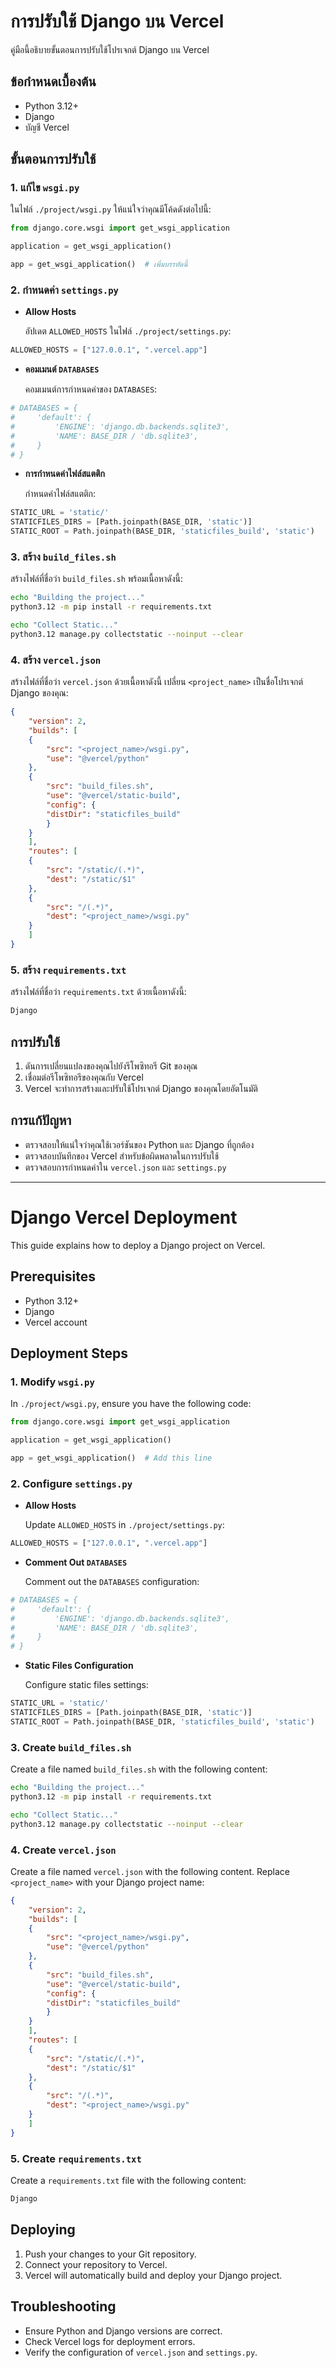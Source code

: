 # การปรับใช้ Django บน Vercel

คู่มือนี้อธิบายขั้นตอนการปรับใช้โปรเจกต์ Django บน Vercel

## ข้อกำหนดเบื้องต้น

- Python 3.12+
- Django
- บัญชี Vercel

## ขั้นตอนการปรับใช้

### 1. แก้ไข `wsgi.py`

ในไฟล์ `./project/wsgi.py` ให้แน่ใจว่าคุณมีโค้ดดังต่อไปนี้:

```python
from django.core.wsgi import get_wsgi_application

application = get_wsgi_application()

app = get_wsgi_application()  # เพิ่มบรรทัดนี้
```

### 2. กำหนดค่า `settings.py`

- **Allow Hosts**

  อัปเดต `ALLOWED_HOSTS` ในไฟล์ `./project/settings.py`:

```python
ALLOWED_HOSTS = ["127.0.0.1", ".vercel.app"]
```

- **คอมเมนต์ `DATABASES`**

  คอมเมนต์การกำหนดค่าของ `DATABASES`:

```python
# DATABASES = {
#     'default': {
#         'ENGINE': 'django.db.backends.sqlite3',
#         'NAME': BASE_DIR / 'db.sqlite3',
#     }
# }
```

- **การกำหนดค่าไฟล์สแตติก**

  กำหนดค่าไฟล์สแตติก:

```python
STATIC_URL = 'static/'
STATICFILES_DIRS = [Path.joinpath(BASE_DIR, 'static')]
STATIC_ROOT = Path.joinpath(BASE_DIR, 'staticfiles_build', 'static')
```

### 3. สร้าง `build_files.sh`

สร้างไฟล์ที่ชื่อว่า `build_files.sh` พร้อมเนื้อหาดังนี้:

```sh
echo "Building the project..."
python3.12 -m pip install -r requirements.txt

echo "Collect Static..."
python3.12 manage.py collectstatic --noinput --clear
```

### 4. สร้าง `vercel.json`

สร้างไฟล์ที่ชื่อว่า `vercel.json` ด้วยเนื้อหาดังนี้ เปลี่ยน `<project_name>` เป็นชื่อโปรเจกต์ Django ของคุณ:

```json
{
    "version": 2,
    "builds": [
    {
        "src": "<project_name>/wsgi.py",
        "use": "@vercel/python"
    },
    {
        "src": "build_files.sh",
        "use": "@vercel/static-build",
        "config": {
        "distDir": "staticfiles_build"
        }
    }
    ],
    "routes": [
    {
        "src": "/static/(.*)",
        "dest": "/static/$1"
    },
    {
        "src": "/(.*)",
        "dest": "<project_name>/wsgi.py"
    }
    ]
}
```

### 5. สร้าง `requirements.txt`

สร้างไฟล์ที่ชื่อว่า `requirements.txt` ด้วยเนื้อหาดังนี้:

```txt
Django
```

## การปรับใช้

1. ดันการเปลี่ยนแปลงของคุณไปยังรีโพซิทอรี Git ของคุณ
2. เชื่อมต่อรีโพซิทอรีของคุณกับ Vercel
3. Vercel จะทำการสร้างและปรับใช้โปรเจกต์ Django ของคุณโดยอัตโนมัติ

## การแก้ปัญหา

- ตรวจสอบให้แน่ใจว่าคุณใช้เวอร์ชันของ Python และ Django ที่ถูกต้อง
- ตรวจสอบบันทึกของ Vercel สำหรับข้อผิดพลาดในการปรับใช้
- ตรวจสอบการกำหนดค่าใน `vercel.json` และ `settings.py`

---
# Django Vercel Deployment

This guide explains how to deploy a Django project on Vercel.

## Prerequisites

- Python 3.12+
- Django
- Vercel account

## Deployment Steps

### 1. Modify `wsgi.py`

In `./project/wsgi.py`, ensure you have the following code:

```python
from django.core.wsgi import get_wsgi_application

application = get_wsgi_application()

app = get_wsgi_application()  # Add this line
```

### 2. Configure `settings.py`

- **Allow Hosts**

  Update `ALLOWED_HOSTS` in `./project/settings.py`:

```python
ALLOWED_HOSTS = ["127.0.0.1", ".vercel.app"]
```

- **Comment Out `DATABASES`**

  Comment out the `DATABASES` configuration:

```python
# DATABASES = {
#     'default': {
#         'ENGINE': 'django.db.backends.sqlite3',
#         'NAME': BASE_DIR / 'db.sqlite3',
#     }
# }
```

- **Static Files Configuration**

  Configure static files settings:

```python
STATIC_URL = 'static/'
STATICFILES_DIRS = [Path.joinpath(BASE_DIR, 'static')]
STATIC_ROOT = Path.joinpath(BASE_DIR, 'staticfiles_build', 'static')
```

### 3. Create `build_files.sh`

Create a file named `build_files.sh` with the following content:

```sh
echo "Building the project..."
python3.12 -m pip install -r requirements.txt

echo "Collect Static..."
python3.12 manage.py collectstatic --noinput --clear
```

### 4. Create `vercel.json`

Create a file named `vercel.json` with the following content. Replace `<project_name>` with your Django project name:

```json
{
    "version": 2,
    "builds": [
    {
        "src": "<project_name>/wsgi.py",
        "use": "@vercel/python"
    },
    {
        "src": "build_files.sh",
        "use": "@vercel/static-build",
        "config": {
        "distDir": "staticfiles_build"
        }
    }
    ],
    "routes": [
    {
        "src": "/static/(.*)",
        "dest": "/static/$1"
    },
    {
        "src": "/(.*)",
        "dest": "<project_name>/wsgi.py"
    }
    ]
}
```

### 5. Create `requirements.txt`

Create a `requirements.txt` file with the following content:

```txt
Django
```

## Deploying

1. Push your changes to your Git repository.
2. Connect your repository to Vercel.
3. Vercel will automatically build and deploy your Django project.

## Troubleshooting

- Ensure Python and Django versions are correct.
- Check Vercel logs for deployment errors.
- Verify the configuration of `vercel.json` and `settings.py`.
